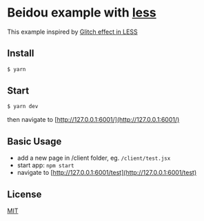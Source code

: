 # Beidou example with [less](http://lesscss.org/)

This example inspired by [Glitch effect in LESS](https://codepen.io/anatravas/pen/mOyNWR?limit=all&page=2&q=less)

## Install

```bash
$ yarn
```

## Start

```bash
$ yarn dev
```

then navigate to [http://127.0.0.1:6001/](http://127.0.0.1:6001/)

## Basic Usage

- add a new page in /client folder, eg. `/client/test.jsx`
- start app: `npm start`
- navigate to [http://127.0.0.1:6001/test](http://127.0.0.1:6001/test)

## License

[MIT](LICENSE)
